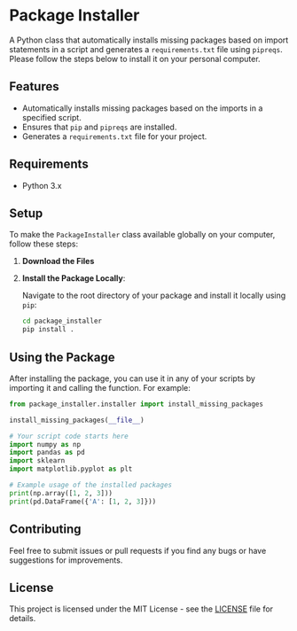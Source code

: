 
# Package Installer

A Python class that automatically installs missing packages based on import statements in a script and generates a `requirements.txt` file using `pipreqs`. Please follow the steps below to install it on your personal computer.

## Features

- Automatically installs missing packages based on the imports in a specified script.
- Ensures that `pip` and `pipreqs` are installed.
- Generates a `requirements.txt` file for your project.

## Requirements

- Python 3.x

## Setup

To make the `PackageInstaller` class available globally on your computer, follow these steps:

1. **Download the Files**

2. **Install the Package Locally**:

    Navigate to the root directory of your package and install it locally using `pip`:

    ```sh
    cd package_installer
    pip install .
    ```

## Using the Package

After installing the package, you can use it in any of your scripts by importing it and calling the function. For example:

```python
from package_installer.installer import install_missing_packages

install_missing_packages(__file__)

# Your script code starts here
import numpy as np
import pandas as pd
import sklearn
import matplotlib.pyplot as plt

# Example usage of the installed packages
print(np.array([1, 2, 3]))
print(pd.DataFrame({'A': [1, 2, 3]}))
```

## Contributing

Feel free to submit issues or pull requests if you find any bugs or have suggestions for improvements.

## License

This project is licensed under the MIT License - see the [LICENSE](LICENSE) file for details.
